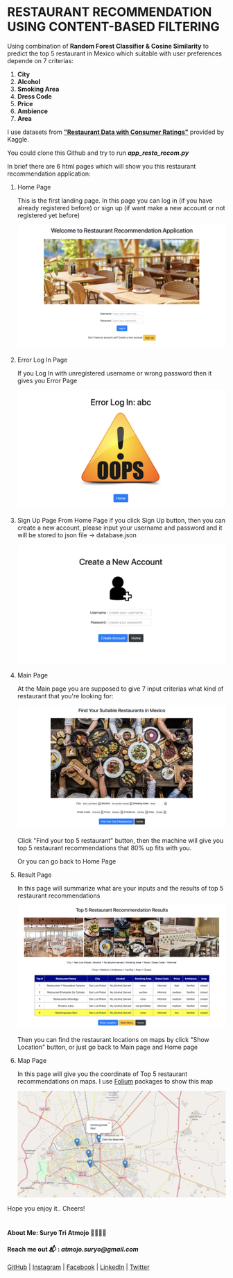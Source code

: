 # RESTAURANT RECOMMENDATION USING CONTENT-BASED FILTERING

Using combination of __Random Forest Classifier & Cosine Similarity__ to predict the top 5 restaurant in Mexico which suitable with user preferences depende on 7 criterias:
1. __City__
2. __Alcohol__
3. __Smoking Area__
4. __Dress Code__
5. __Price__
6. __Ambience__
7. __Area__

I use datasets from __["Restaurant Data with Consumer Ratings"](https://www.kaggle.com/uciml/restaurant-data-with-consumer-ratings#userprofile.csv)__ provided by Kaggle.

You could clone this Github and try to run __*app_resto_recom.py*__

In brief there are 6 html pages which will show you this restaurant recommendation application:

1. Home Page

    This is the first landing page. In this page you can log in (if you have already registered before) or sign up (if want make a new account or not registered yet before)

    ![Home](images/home.png)

2. Error Log In Page

    If you Log In with unregistered username or wrong password then it gives you Error Page

    ![Error Log In](images/error.png)

3. Sign Up Page
    From Home Page if you click Sign Up button, then you can create a new account, please input your username and password and it will be stored to json file -> database.json

    ![Sign Up](images/signup.png)

4. Main Page

    At the Main page you are supposed to give 7 input criterias what kind of restaurant that you're looking for:

    ![Restaurant](images/main.png)

    Click "Find your top 5 restaurant" button, then the machine will give you top 5 restaurant recommendations that 80% up fits with you.

    Or you can go back to Home Page

5. Result Page

    In this page will summarize what are your inputs and the results of top 5 restaurant recommendations

    ![Result](images/result.png)

    Then you can find the restaurant locations on maps by click "Show Location" button, or just go back to Main page and Home page

6. Map Page

    In this page will give you the coordinate of Top 5 restaurant recommendations on maps. I use [Folium](https://python-visualization.github.io/folium/) packages to show this map

    ![map](images/map.png)

Hope you enjoy it.. Cheers!

#
#### About Me: Suryo Tri Atmojo 👨‍🔬👨‍💻
#### Reach me out 📬 : _atmojo.suryo@gmail.com_

[GitHub](https://github.com/suryotriatmojo)
|
[Instagram](https://www.instagram.com/suryotriatmojo/)
|
[Facebook](https://www.facebook.com/suryo.t.atmojo)
|
[LinkedIn](https://www.linkedin.com/in/suryo-tri-atmojo-3ab69a85/)
|
[Twitter](https://twitter.com/suryota)